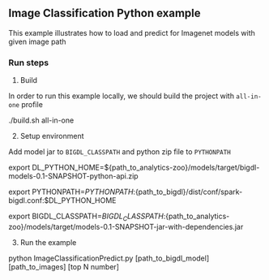 ## Image Classification Python example
This example illustrates how to load and predict for Imagenet models with given image path
### Run steps
1. Build 

In order to run this example locally, we should build the project with `all-in-one` profile

./build.sh all-in-one

2. Setup environment

Add model jar to `BIGDL_CLASSPATH` and python zip file to `PYTHONPATH`

export DL_PYTHON_HOME=${path_to_analytics-zoo}/models/target/bigdl-models-0.1-SNAPSHOT-python-api.zip

export PYTHONPATH=$PYTHONPATH:${path_to_bigdl}/dist/conf/spark-bigdl.conf:$DL_PYTHON_HOME

export BIGDL_CLASSPATH=$BIGDL_CLASSPATH:${path_to_analytics-zoo}/models/target/models-0.1-SNAPSHOT-jar-with-dependencies.jar

3. Run the example

python ImageClassificationPredict.py [path_to_bigdl_model] [path_to_images] [top N number]
